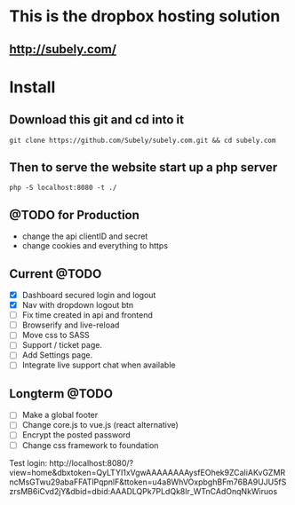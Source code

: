 # This is the dropbox hosting solution
## http://subely.com/

# Install
## Download this git and cd into it
`git clone https://github.com/Subely/subely.com.git && cd subely.com`

## Then to serve the website start up a php server
`php -S localhost:8080 -t ./`

## @TODO for Production
 - change the api clientID and secret
 - change cookies and everything to https


## Current @TODO
- [x] Dashboard secured login and logout
- [x] Nav with dropdown logout btn
- [ ] Fix time created in api and frontend
- [ ] Browserify and live-reload
- [ ] Move css to SASS
- [ ] Support / ticket page.
- [ ] Add Settings page.
- [ ] Integrate live support chat when available

## Longterm @TODO
- [ ] Make a global footer
- [ ] Change core.js to vue.js (react alternative)
- [ ] Encrypt the posted password
- [ ] Change css framework to foundation

Test login:
http://localhost:8080/?view=home&dbxtoken=QyLTYI1xVgwAAAAAAAAysfEOhek9ZCaIiAKvGZMRncMsGTwu29abaFFATlPqpnlF&ttoken=u4a8WhVOxpbghBFm76BA9UJU5fSzrsMB6iCvd2jY&dbid=dbid:AAADLQPk7PLdQk8lr_WTnCAdOnqNkWiruos
